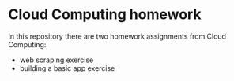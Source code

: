 # Cloud Computing homework

In this repository there are two homework assignments from Cloud Computing:
* web scraping exercise
* building a basic app exercise

